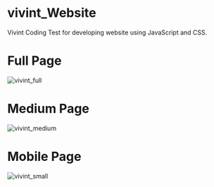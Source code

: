 # vivint_Website
Vivint Coding Test for developing website using JavaScript and CSS.

# Full Page
![vivint_full](https://user-images.githubusercontent.com/75151164/155414967-73e289c8-2fea-419d-a433-1f9225ac41bb.PNG)

# Medium Page
![vivint_medium](https://user-images.githubusercontent.com/75151164/155415032-a4d2ac2a-7498-4fe9-8e48-58bea8a4ef32.PNG)

# Mobile Page
![vivint_small](https://user-images.githubusercontent.com/75151164/155415065-ed83b255-0d53-47d1-96de-5c2ca88dc648.PNG)
